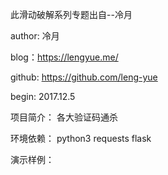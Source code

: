 
此滑动破解系列专题出自--冷月

author: 冷月


blog：https://lengyue.me/


github: https://github.com/leng-yue


begin: 2017.12.5


项目简介：
各大验证码通杀

环境依赖：
python3
requests
flask

演示样例：


